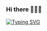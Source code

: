 ### Hi there 👋👋👋
[![Typing SVG](http://readme-typing-svg.herokuapp.com?font=Fira+Code&weight=450&size=22&pause=1000&color=3F1DF7&random=false&width=435&lines=Together+we+will+build+our+future)](https://git.io/typing-svg)
